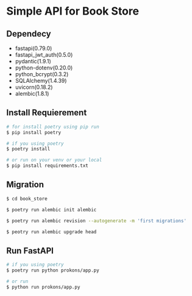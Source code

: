 # Simple API for Book Store


## Dependecy
- fastapi(0.79.0)
- fastapi_jwt_auth(0.5.0)
- pydantic(1.9.1)
- python-dotenv(0.20.0)
- python_bcrypt(0.3.2)
- SQLAlchemy(1.4.39)
- uvicorn(0.18.2)
- alembic(1.8.1)


## Install Requierement
```bash
# for install poetry using pip run
$ pip install poetry

# if you using poetry
$ poetry install

# or run on your venv or your local
$ pip install requirements.txt 
```

## Migration
```bash
$ cd book_store

$ poetry run alembic init alembic

$ poetry run alembic revision --autogenerate -m 'first migrations'

$ peotry run alembic upgrade head

```

## Run FastAPI

```bash
# if you using poetry
$ poetry run python prokons/app.py

# or run
$ python run prokons/app.py
```
